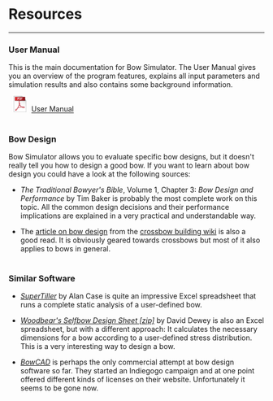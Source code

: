# Resources

---

### User Manual

This is the main documentation for Bow Simulator. The User Manual gives you an overview of the program features, explains all input parameters and simulation results and also contains some background information.

<img src="../images/icon_pdf.png" style="width: 25px; margin: 0px 10px 0px 10px">[User Manual](files/user-manual.pdf)
<br><br>

<!--
### Technical Documentation

The Technical Documentation is geared towards developers and interested users who want to know exactly what the program is doing behind the scenes.
It contains all the theoretical work that Bow Simulator is based on, including the considerations that led to the mathematical bow model,
the derivation of the equations of motion and the numerical solution methods used to obtain the final results.

<img src="../img/icon_pdf.png" style="width: 25px; margin: 0px 10px 0px 10px">[Technical Documentation]()
<br>
<br>
-->

### Bow Design

Bow Simulator allows you to evaluate specific bow designs, but it doesn't really tell you how to design a good bow. If you want to learn about bow design you could have a look at the following sources:

* *The Traditional Bowyer's Bible*, Volume 1, Chapter 3: *Bow Design and Performance* by Tim Baker is probably the most complete work on this topic.
All the common design decisions and their performance implications are explained in a very practical and understandable way.

* The [article on bow design](http://crossbow.wikia.com/wiki/Bow_design) from the [crossbow building wiki](http://crossbow.wikia.com/wiki/Crossbow_Building_Wiki) is also a good read.
It is obviously geared towards crossbows but most of it also applies to bows in general.
<br><br>

### Similar Software

* [*SuperTiller*](http://www.buildyourownbow.com/build-alongs/how-to-use-supertiller-build-along/) by Alan Case is quite an impressive Excel spreadsheet that runs a complete static analysis of a user-defined bow.

* [*Woodbear's Selfbow Design Sheet [zip]*](files/woodbears-selfbow-design-sheet.zip) by David Dewey is also an Excel spreadsheet, but with a different approach: It calculates the necessary dimensions for a bow according to a user-defined stress distribution. This is a very interesting way to design a bow.

* [*BowCAD*](https://www.indiegogo.com/projects/bowcad#/) is perhaps the only commercial attempt at bow design software so far. They started an Indiegogo campaign and at one point offered different kinds of licenses on their website. Unfortunately it seems to be gone now.

<!--
### Physics of Bow and Arrow

**Archery Physics**

* *Determining the Stiffness Properties of Bowstring Materials* by Stefan Pfeifer [(PFD)]()

* *A method for static dimensioning of bows* by Stefan Pfeifer [(PDF)]()
-->
